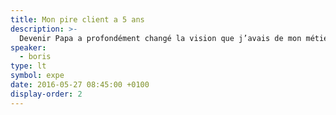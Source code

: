 ```yaml
---
title: Mon pire client a 5 ans
description: >-
  Devenir Papa a profondément changé la vision que j’avais de mon métier et de moi même. Être un bon père est un défi de chaque jour qui fait de moi une meilleure personne et m’apporte énormément dans mes responsabilités de consultant en terme de compréhension, de pédagogie, d’accompagnent au succès et, plus souvent qu’à mon goût… de patience.
speaker:
  - boris
type: lt
symbol: expe
date: 2016-05-27 08:45:00 +0100
display-order: 2
---
```

